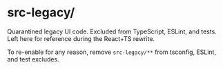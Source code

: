 # src-legacy/

Quarantined legacy UI code. Excluded from TypeScript, ESLint, and tests.
Left here for reference during the React+TS rewrite.

To re-enable for any reason, remove `src-legacy/**` from tsconfig, ESLint, and test excludes.
